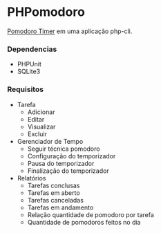 # PHPomodoro
[Pomodoro Timer](https://en.wikipedia.org/wiki/Pomodoro_Technique)
em uma aplicação php-cli.

### Dependencias

* PHPUnit
* SQLite3

### Requisitos
* Tarefa
    * Adicionar
    * Editar
    * Visualizar
    * Excluir
* Gerenciador de Tempo
    * Seguir técnica pomodoro
    * Configuração do temporizador
    * Pausa do temporizador
    * Finalização do temporizador
* Relatórios
    * Tarefas conclusas
    * Tarefas em aberto
    * Tarefas canceladas
    * Tarefas em andamento
    * Relação quantidade de pomodoro por tarefa
    * Quantidade de pomodoros feitos no dia
